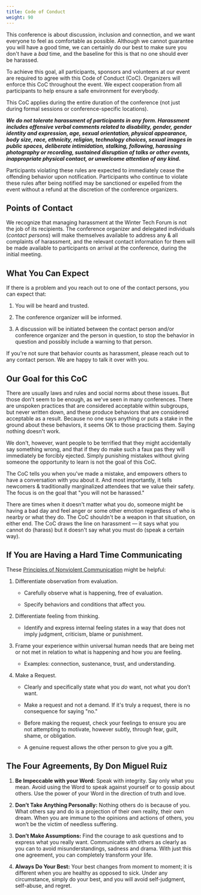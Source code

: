 ```yaml
---
title: Code of Conduct
weight: 90
---
```


This conference is about discussion, inclusion and connection, and we want
everyone to feel as comfortable as possible. Although we cannot guarantee you
will have a good time, we can certainly do our best to make sure you don't have
a *bad* time, and the baseline for this is that no one should ever be harassed.

To achieve this goal, all participants, sponsors and volunteers at our event
are required to agree with this Code of Conduct (CoC). Organizers will enforce
this CoC throughout the event. We expect cooperation from all participants to
help ensure a safe environment for everybody.

This CoC applies during the entire duration of the conference (not just during
formal sessions or conference-specific locations).

***We do not tolerate harassment of participants in any form. Harassment
includes offensive verbal comments related to disability, gender, gender
identity and expression, age, sexual orientation, physical appearance, body
size, race, ethnicity, religion, technology choices, sexual images in public
spaces, deliberate intimidation, stalking, following, harassing photography or
recording, sustained disruption of talks or other events, inappropriate physical
contact, or unwelcome attention of any kind.***

Participants violating these rules are expected to immediately cease the
offending behavior upon notification. Participants who continue to violate these
rules after being notified may be sanctioned or expelled from the event without
a refund at the discretion of the conference organizers.

Points of Contact
-----------------

We recognize that managing harassment at the Winter Tech Forum is not the job of
its recipients. The conference organizer and delegated individuals (*contact
persons*) will make themselves available to address any & all complaints of
harassment, and the relevant contact information for them will be made available
to participants on arrival at the conference, during the initial meeting.

What You Can Expect
-------------------

If there is a problem and you reach out to one of the contact persons, you
can expect that:

1. You will be heard and trusted.

2. The conference organizer will be informed.

3. A discussion will be initiated between the contact person and/or conference
   organizer and the person in question, to stop the behavior in question
   and possibly include a warning to that person.

If you're not sure that behavior counts as harassment, please reach out to any
contact person. We are happy to talk it over with you.

Our Goal for this CoC
---------------------

There are usually laws and rules and social norms about these issues. But those
don't seem to be enough, as we've seen in many conferences. There are unspoken
practices that are considered acceptable within subgroups, but never written
down, and these produce behaviors that are considered acceptable as a result.
Because no one says anything or puts a stake in the ground about these
behaviors, it seems OK to those practicing them. Saying nothing doesn't work.

We don't, however, want people to be terrified that they might accidentally say
something wrong, and that if they do make such a faux pas they will immediately
be forcibly ejected. Simply punishing mistakes without giving someone the
opportunity to learn is not the goal of this CoC.

The CoC tells you when you've made a mistake, and empowers others to have a
conversation with you about it. And most importantly, it tells newcomers &
traditionally marginalized attendees that we value their safety. The focus is on
the goal that "you will not be harassed."

There are times when it doesn't matter what you do, someone might be having a
bad day and feel anger or some other emotion regardless of who is nearby or
what they do. The CoC shouldn't be a weapon in that situation, on either end.
The CoC draws the line on harassment &mdash; it says what you cannot do (harass)
but it doesn't say what you must do (speak a certain way).

If You are Having a Hard Time Communicating
-------------------------------------------

These [Principles of Nonviolent Communication](https://www.cnvc.org/Training/NVC-Concepts)
might be helpful:

1. Differentiate observation from evaluation.

    - Carefully observe what is happening, free of evaluation.

    - Specify behaviors and conditions that affect you.

2. Differentiate feeling from thinking.

    - Identify and express internal feeling states in a way that does not
      imply judgment, criticism, blame or punishment.

3. Frame your experience within universal human needs that are
    being met or not met in relation to what is happening and how you are feeling.

    - Examples: connection, sustenance, trust, and understanding.

4. Make a Request.

    - Clearly and specifically state what you *do* want, not what you don’t
      want.

    - Make a request and not a demand. If it's truly a request, there is no
      consequence for saying "no."

    - Before making the request, check your feelings to ensure you are not
      attempting to motivate, however subtly, through fear, guilt, shame, or
      obligation.

    - A genuine request allows the other person to give you a gift.

The Four Agreements, By Don Miguel Ruiz
---------------------------------------

1. **Be Impeccable with your Word:** Speak with integrity. Say only what you
   mean. Avoid using the Word to speak against yourself or to gossip about
   others. Use the power of your Word in the direction of truth and love.

2. **Don’t Take Anything Personally:** Nothing others do is because of you. What
   others say and do is a projection of their own reality, their own dream. When
   you are immune to the opinions and actions of others, you won’t be the victim
   of needless suffering.

3. **Don’t Make Assumptions:** Find the courage to ask questions and to express
   what you really want. Communicate with others as clearly as you can to avoid
   misunderstandings, sadness and drama. With just this one agreement, you can
   completely transform your life.

4. **Always Do Your Best:** Your best changes from moment to moment; it is
   different when you are healthy as opposed to sick. Under any circumstance,
   simply do your best, and you will avoid self-judgment, self-abuse, and
   regret.
